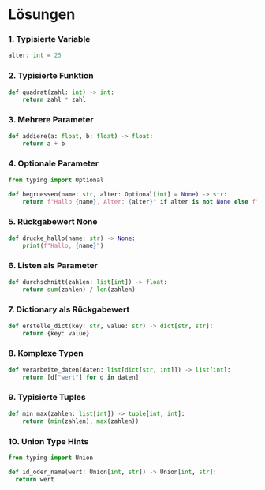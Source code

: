 # Lösungen


### 1. **Typisierte Variable**
```python
alter: int = 25
```

### 2. **Typisierte Funktion**
```python
def quadrat(zahl: int) -> int:
    return zahl * zahl
```

### 3. **Mehrere Parameter**
```python
def addiere(a: float, b: float) -> float:
    return a + b
```

### 4. **Optionale Parameter**
```python
from typing import Optional

def begruessen(name: str, alter: Optional[int] = None) -> str:
    return f"Hallo {name}, Alter: {alter}" if alter is not None else f"Hallo {name}"
```

### 5. **Rückgabewert None**
```python
def drucke_hallo(name: str) -> None:
    print(f"Hallo, {name}")
```

### 6. **Listen als Parameter**
```python
def durchschnitt(zahlen: list[int]) -> float:
    return sum(zahlen) / len(zahlen)
```

### 7. **Dictionary als Rückgabewert**
```python
def erstelle_dict(key: str, value: str) -> dict[str, str]:
    return {key: value}
```

### 8. **Komplexe Typen**
```python
def verarbeite_daten(daten: list[dict[str, int]]) -> list[int]:
    return [d["wert"] for d in daten]
```

### 9. **Typisierte Tuples**
```python
def min_max(zahlen: list[int]) -> tuple[int, int]:
    return (min(zahlen), max(zahlen))
```

### 10. **Union Type Hints**
```python
from typing import Union

def id_oder_name(wert: Union[int, str]) -> Union[int, str]:
  return wert
```

